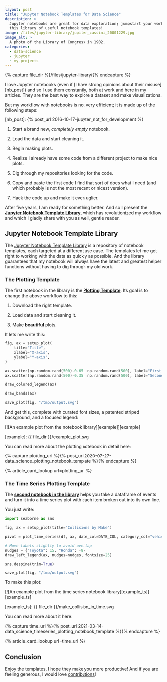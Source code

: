 ```yaml
---
layout: post
title: "Jupyter Notebook Templates for Data Science"
description: >
  Jupyter notebooks are great for data exploration; jumpstart your work with
  this library of useful notebook templates!
image: /files/jupyter-library/jupiter_cassini_20001229.jpg
image_alt: >
  A photo of the Library of Congress in 1902.
categories:
  - data-science
  - jupyter
  - my-projects
---
```


{% capture file_dir %}/files/jupyter-library/{% endcapture %}

I love Jupyter notebooks (even if [I have strong opinions about their
misuse][nb_post]) and so I use them constantly, both at work and here in my
articles. They are the best way to explore a dataset and make visualizations.

But my workflow with notebooks is not very efficient; it is made up of the
following steps:

[nb_post]: {% post_url 2016-10-17-jupyter_not_for_development %}

1. Start a brand new, _completely empty_ notebook.

2. Load the data and start cleaning it.

3. Begin making plots.

4. Realize I already have some code from a different project to make nice plots.

5. Dig through my repositories looking for the code.

6. Copy and paste the first code I find that sort of does what I need (and
   which probably is not the most recent or nicest version).

7. Hack the code up and make it even uglier.

After five years, I am ready for something better. And so I present the [**Jupyter
Notebook Template Library**][library], which has revolutionized my workflow and which
I gladly share with you as well, gentle reader.

## Jupyter Notebook Template Library

The [Jupyter Notebook Template Library][library] is a repository of notebook
templates, each targeted at a different use case. The templates let me get
right to working with the data as quickly as possible. And the library
guarantees that my notebook will always have the latest and greatest helper
functions without having to dig through my old work.

[library]: https://github.com/agude/Jupyter-Notebook-Template-Library

### The Plotting Template

The first notebook in the library is the [**Plotting Template**][plotting].
Its goal is to change the above workflow to this:

1. Download the right template.

2. Load data and start cleaning it.

3. Make **beautiful** plots.

[plotting]: https://github.com/agude/Jupyter-Notebook-Template-Library/blob/8c13dc10c4dbcf724357857692ab7ac64fb83e09/notebooks/basic-plotting-template.ipynb

It lets me write this:

```python
fig, ax = setup_plot(
    title="Title",
    xlabel="X-axis",
    ylabel="Y-axis",
)

ax.scatter(np.random.rand(500)-0.65, np.random.rand(500), label="First dataset")
ax.scatter(np.random.rand(500)-0.35, np.random.rand(500), label="Second dataset")

draw_colored_legend(ax)

draw_bands(ax)

save_plot(fig, "/tmp/output.svg")
```

And get this, complete with curated font sizes, a patented striped background,
and a focused legend:

[![An example plot from the notebook library][example]][example]

[example]: {{ file_dir }}/example_plot.svg

You can read more about the plotting notebook in detail here:

<!-- A grid of hand-selected related posts. -->
{% capture plotting_url %}{% post_url 2020-07-27-data_science_plotting_notebook_template %}{% endcapture %}
<div class="card-grid">
  {% article_card_lookup url=plotting_url %}
</div>

### The Time Series Plotting Template

The [**second notebook in the library**][plotting_nb_ts] helps you take a
dataframe of events and turn it into a time series plot with each item broken
out into its own line.

[plotting_nb_ts]: https://github.com/agude/Jupyter-Notebook-Template-Library/blob/master/notebooks/basic-time-series-plotting-template.ipynb

You just write:

```python
import seaborne as sns

fig, ax = setup_plot(title="Collisions by Make")

pivot = plot_time_series(df, ax, date_col=DATE_COL, category_col="vehicle_make", resample_frequency="W")

# Move labels slightly to avoid overlap
nudges = {"Toyota": 15, "Honda": -8}
draw_left_legend(ax, nudges=nudges, fontsize=25)

sns.despine(trim=True)

save_plot(fig, "/tmp/output.svg")
```

To make this plot:

[![An example plot from the time series notebook library][example_ts]][example_ts]

[example_ts]: {{ file_dir }}/make_collision_in_time.svg

You can read more about it here:

{% capture time_url %}{% post_url 2021-03-14-data_science_timeseries_plotting_notebook_template %}{% endcapture %}
<div class="card-grid">
  {% article_card_lookup url=time_url %}
</div>

## Conclusion

Enjoy the templates, I hope they make you more productive! And if you are
feeling generous, I would love [contributions][submit]!

[submit]: https://github.com/agude/Jupyter-Notebook-Template-Library/issues
